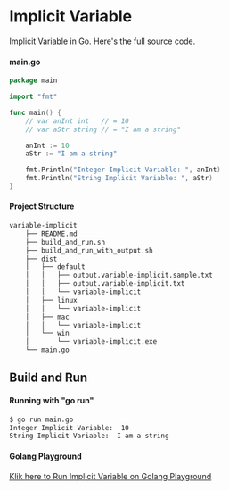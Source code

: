 # Implicit Variable

Implicit Variable in Go. Here's the full source code.

#### main.go

```go
package main

import "fmt"

func main() {
	// var anInt int   // = 10
	// var aStr string // = "I am a string"

	anInt := 10
	aStr := "I am a string"

	fmt.Println("Integer Implicit Variable: ", anInt)
	fmt.Println("String Implicit Variable: ", aStr)
}

```

#### Project Structure

```bash
variable-implicit
    ├── README.md
    ├── build_and_run.sh
    ├── build_and_run_with_output.sh
    ├── dist
    │   ├── default
    │   │   ├── output.variable-implicit.sample.txt
    │   │   ├── output.variable-implicit.txt
    │   │   └── variable-implicit
    │   ├── linux
    │   │   └── variable-implicit
    │   ├── mac
    │   │   └── variable-implicit
    │   └── win
    │       └── variable-implicit.exe
    └── main.go

```

## Build and Run

#### Running with "go run"

```bash
$ go run main.go
Integer Implicit Variable:  10
String Implicit Variable:  I am a string

```

#### Golang Playground

[Klik here to Run Implicit Variable on Golang Playground](https://play.golang.org/p/fI7tsQBVGV2)